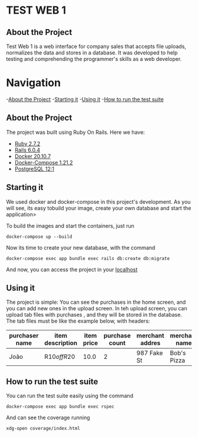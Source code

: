 # TEST WEB 1

## About the Project

Test Web 1 is a web interface for company sales that accepts file uploads, normalizes the data and stores in a database. It was developed to help testing and comprehending the programmer's skills as a web developer.


Navigation
==================

-[About the Project](#about-the-project)
-[Starting it](#starting-it)
-[Using it](#using-it)
-[How to run the test suite](#how-to-run-the-test-suite)


## About the Project

The project was built using Ruby On Rails. Here we have:
 
 - [Ruby 2.7.2](www.ruby-lang.org)
 - [Rails 6.0.4](www.rubyonrails.org)
 - [Docker 20.10.7](www.docker.com)
 - [Docker-Compose 1.21.2](docs.docker.com/compose)
 - [PostgreSQL 12:1](www.posgresql.org)

## Starting it

We used docker and docker-compose in this project's development. As you will see, its easy tobuild your image, create your own database and start the application>

To build the images and start the containers, just run

```
docker-compose up --build
```

Now its time to create your new database, with the command

```
docker-compose exec app bundle exec rails db:create db:migrate
```

And now, you can access the project in your [localhost](localhost:3000)

## Using it

The project is simple: You can see the purchases in the home screen, and you can add new ones in the upload screen.
In teh upload screen, you can upload tab files with purchases , and they will be stored in the database.
The tab files must be like the example below, with headers:

|purchaser name | item description | item price | purchase count | merchant addres | merchant name |
|---------------|------------------|------------|----------------|-----------------|---------------|
| João          | R$10 off R$20    | 10.0       | 2              | 987 Fake St     | Bob's Pizza   |



## How to run the test suite

You can run the test suite easily using the command

```
docker-compose exec app bundle exec rspec
```

And can see the coverage running

```
xdg-open coverage/index.html
```
